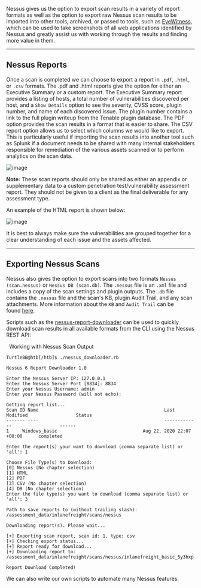 Nessus gives us the option to export scan results in a variety of report formats as well as the option to export raw Nessus scan results to be imported into other tools, archived, or passed to tools, such as [EyeWitness](https://github.com/FortyNorthSecurity/EyeWitness), which can be used to take screenshots of all web applications identified by Nessus and greatly assist us with working through the results and finding more value in them.

---

## Nessus Reports

Once a scan is completed we can choose to export a report in `.pdf`, `.html`, or `.csv` formats. The .pdf and .html reports give the option for either an Executive Summary or a custom report. The Executive Summary report provides a listing of hosts, a total number of vulnerabilities discovered per host, and a `Show Details` option to see the severity, CVSS score, plugin number, and name of each discovered issue. The plugin number contains a link to the full plugin writeup from the Tenable plugin database. The PDF option provides the scan results in a format that is easier to share. The CSV report option allows us to select which columns we would like to export. This is particularly useful if importing the scan results into another tool such as Splunk if a document needs to be shared with many internal stakeholders responsible for remediation of the various assets scanned or to perform analytics on the scan data.

![image](https://academy.hackthebox.com/storage/modules/108/nessus/exportreport.png)

**Note:** These scan reports should only be shared as either an appendix or supplementary data to a custom penetration test/vulnerability assessment report. They should not be given to a client as the final deliverable for any assessment type.

An example of the HTML report is shown below:

![image](https://academy.hackthebox.com/storage/modules/108/nessus/htmlreport.png)

It is best to always make sure the vulnerabilities are grouped together for a clear understanding of each issue and the assets affected.

---

## Exporting Nessus Scans

Nessus also gives the option to export scans into two formats `Nessus (scan.nessus)` or `Nessus DB (scan.db)`. The `.nessus` file is an `.xml` file and includes a copy of the scan settings and plugin outputs. The `.db` file contains the `.nessus` file and the scan's KB, plugin Audit Trail, and any scan attachments. More information about the `KB` and `Audit Trail` can be found [here](https://community.tenable.com/s/article/What-is-included-in-a-nessus-db-file).

Scripts such as the [nessus-report-downloader](https://raw.githubusercontent.com/eelsivart/nessus-report-downloader/master/nessus6-report-downloader.rb) can be used to quickly download scan results in all available formats from the CLI using the Nessus REST API:

  Working with Nessus Scan Output

```shell-session
TurtleBB@htb[/htb]$ ./nessus_downloader.rb 

Nessus 6 Report Downloader 1.0

Enter the Nessus Server IP: 127.0.0.1
Enter the Nessus Server Port [8834]: 8834
Enter your Nessus Username: admin
Enter your Nessus Password (will not echo): 

Getting report list...
Scan ID Name                                               Last Modified                  Status         
------- ----                                               -------------                  ------         
1     Windows_basic                                Aug 22, 2020 22:07 +00:00      completed      
         
Enter the report(s) your want to download (comma separate list) or 'all': 1

Choose File Type(s) to Download: 
[0] Nessus (No chapter selection)
[1] HTML
[2] PDF
[3] CSV (No chapter selection)
[4] DB (No chapter selection)
Enter the file type(s) you want to download (comma separate list) or 'all': 3

Path to save reports to (without trailing slash): /assessment_data/inlanefreight/scans/nessus

Downloading report(s). Please wait...

[+] Exporting scan report, scan id: 1, type: csv
[+] Checking export status...
[+] Report ready for download...
[+] Downloading report to: /assessment_data/inlanefreight/scans/nessus/inlanefreight_basic_5y3hxp.csv

Report Download Completed!
```

We can also write our own scripts to automate many Nessus features.